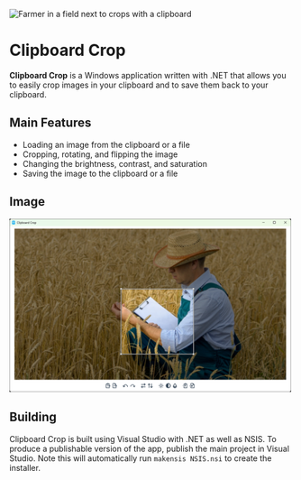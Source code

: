 ![Farmer in a field next to crops with a clipboard](images/farmer.jpg)

# Clipboard Crop

**Clipboard Crop** is a Windows application written with .NET that allows you to easily crop images in your clipboard and to save them back to your clipboard.

## Main Features

* Loading an image from the clipboard or a file
* Cropping, rotating, and flipping the image
* Changing the brightness, contrast, and saturation
* Saving the image to the clipboard or a file

## Image

[<img src="images/demo.png" width="500">](images/demo.png)

## Building

Clipboard Crop is built using Visual Studio with .NET as well as NSIS. To produce a publishable version of the app, publish the main project in Visual Studio. Note this will automatically run `makensis NSIS.nsi` to create the installer.
